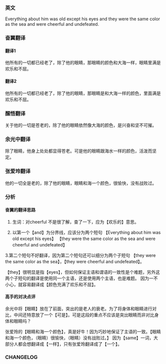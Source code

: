 
### 英文
Everything about him was old except his eyes and they were the same
color as the sea and were cheerful and undefeated.

### 奋翼翻译
#### 翻译1
他所有的一切都已经老了，除了他的眼睛，那眼睛的颜色和大海一样，眼睛里满是欢乐和不屈。

#### 翻译2 
他所有的一切都已经老了，除了他的眼睛，那眼睛是和大海一样的颜色，里面满是欢乐和不屈。

### 醒悟翻译

关于他的一切是苍老的，除了他的眼睛依然像大海的颜色，是兴奋和坚不可摧。

### 余光中翻译

除了眼睛，他身上处处都显得苍老。可是他的眼睛跟海水一样的颜色，活泼而坚定。

### 张爱玲翻译

 他的一切全是老的，除了他的眼睛，眼睛和海一个颜色，很愉快，没有战败过。 


### 分析
#### 奋翼的翻译思路
1. 生词：对cheerful 不是很了解，查了一下，应为【欢乐的】意思。

2. 以第一个【and】为分界线，应该分为两个短句
【Everything about him was old except his eyes】
【they were the same color as the sea and were cheerful and undefeated】

3.第二个短句不好翻译，因为第二个短句还可以细分为两个子短句
【they were the same color as the sea】，【they were cheerful and undefeated】。

【they】很明显是指【eyes】，但如何保证主语和谓语的一致性是个难题，另外这两个子短句的翻译是使用同一个主语，还是使用两个主语，也是难题。
因为一不小心，就容易翻译成【颜色充满了欢乐和不屈】。

#### 高手的对决点评
余光中将【眼睛】放在了前面，突出的是老人的衰老。为了将身体和眼睛进行对比，中间还特意放了一个【可是】。可是这段的重点不应该是突出眼睛而非对比身体和眼睛吗？

张爱玲的【眼睛和海一个颜色】，真是好牛！因为巧妙地保证了主语的一致。【眼睛和海一个颜色，（眼睛）很愉快，（眼睛）没有战败过。】
因为【same】一词，大部分人都会想翻译成【一样】，只有张爱玲翻译成了【一个】。





### CHANGELOG




<!--stackedit_data:
eyJoaXN0b3J5IjpbLTgxMjI5NDA0OCwxNDkwNjI3MjIyXX0=
-->